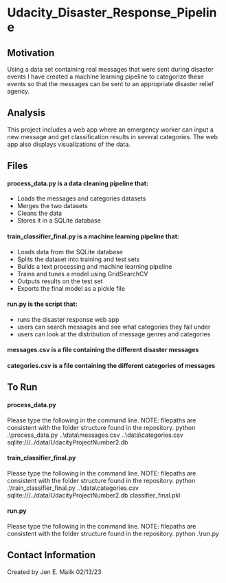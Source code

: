# Udacity_Disaster_Response_Pipeline

## Motivation
Using a data set containing real messages that were sent during disaster events I have created a machine learning pipeline to categorize these events so that the messages can be sent to an appropriate disaster relief agency.

## Analysis
This project includes a web app where an emergency worker can input a new message and get classification results in several categories. The web app also displays visualizations of the data.

## Files
#### process_data.py is a data cleaning pipeline that:
- Loads the messages and categories datasets
- Merges the two datasets
- Cleans the data
- Stores it in a SQLite database
#### train_classifier_final.py is a machine learning pipeline that:
- Loads data from the SQLite database
- Splits the dataset into training and test sets
- Builds a text processing and machine learning pipeline
- Trains and tunes a model using GridSearchCV
- Outputs results on the test set
- Exports the final model as a pickle file
#### run.py is the script that:
- runs the disaster response web app
- users can search messages and see what categories they fall under
- users can look at the distribution of message genres and categories
#### messages.csv is a file containing the different disaster messages
#### categories.csv is a file containing the different categories of messages

## To Run
#### process_data.py
Please type the following in the command line. NOTE: filepaths are consistent with the folder structure found in the repository.
python .\process_data.py ..\data\messages.csv  ..\data\categories.csv sqlite:///../data/UdacityProjectNumber2.db
#### train_classifier_final.py
Please type the following in the command line. NOTE: filepaths are consistent with the folder structure found in the repository.
python .\train_classifier_final.py ..\data\categories.csv sqlite:///../data/UdacityProjectNumber2.db classifier_final.pkl
#### run.py
Please type the following in the command line. NOTE: filepaths are consistent with the folder structure found in the repository.
python .\run.py

## Contact Information
Created by Jen E. Malik 02/13/23
